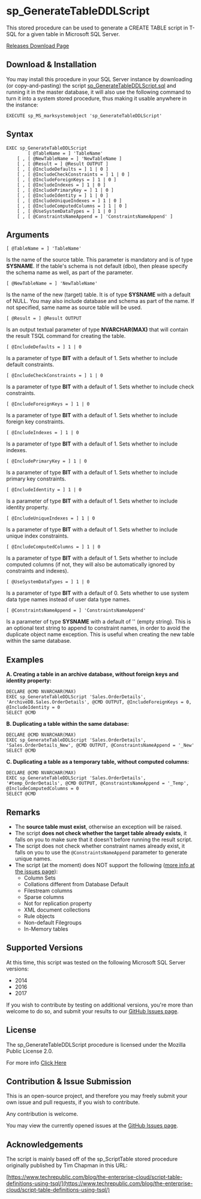 # sp_GenerateTableDDLScript

This stored procedure can be used to generate a CREATE TABLE script in T-SQL for a given table in Microsoft SQL Server.

[Releases Download Page](https://github.com/EitanBlumin/sp_GenerateTableDDLScript/releases)

## Download & Installation

You may install this procedure in your SQL Server instance by downloading (or copy-and-pasting) the script [sp_GenerateTableDDLScript.sql](https://raw.githubusercontent.com/EitanBlumin/sp_GenerateTableDDLScript/master/sp_GenerateTableDDLScript.sql) and running it in the master database, it will also use the following command to turn it into a system stored procedure, thus making it usable anywhere in the instance:

`EXECUTE sp_MS_marksystemobject 'sp_GenerateTableDDLScript'`

## Syntax

```
EXEC sp_GenerateTableDDLScript
	    [ @TableName = ] 'TableName'
	[ , [ @NewTableName = ] 'NewTableName ]
	[ , [ @Result = ] @Result OUTPUT ]
	[ , [ @IncludeDefaults = ] 1 | 0 ]
	[ , [ @IncludeCheckConstraints = ] 1 | 0 ]
	[ , [ @IncludeForeignKeys = ] 1 | 0 ]
	[ , [ @IncludeIndexes = ] 1 | 0 ]
	[ , [ @IncludePrimaryKey = ] 1 | 0 ]
	[ , [ @IncludeIdentity = ] 1 | 0 ]
	[ , [ @IncludeUniqueIndexes = ] 1 | 0 ]
	[ , [ @IncludeComputedColumns = ] 1 | 0 ]
	[ , [ @UseSystemDataTypes = ] 1 | 0 ]
	[ , [ @ConstraintsNameAppend = ] 'ConstraintsNameAppend' ]
```

## Arguments

`[ @TableName = ] 'TableName'`

 Is the name of the source table. This parameter is mandatory and is of type **SYSNAME**. If the table's schema is not default (dbo), then please specify the schema name as well, as part of the parameter.
 
`[ @NewTableName = ] 'NewTableName'`

 Is the name of the new (target) table. It is of type **SYSNAME** with a default of NULL. You may also include database and schema as part of the name. If not specified, same name as source table will be used.
 
`[ @Result = ] @Result OUTPUT`

 Is an output textual parameter of type **NVARCHAR(MAX)** that will contain the result TSQL command for creating the table.
 
`[ @IncludeDefaults = ] 1 | 0`

 Is a parameter of type **BIT** with a default of 1. Sets whether to include default constraints.
 
`[ @IncludeCheckConstraints = ] 1 | 0`

 Is a parameter of type **BIT** with a default of 1. Sets whether to include check constraints.
 
`[ @IncludeForeignKeys = ] 1 | 0`

 Is a parameter of type **BIT** with a default of 1. Sets whether to include foreign key constraints.
 
`[ @IncludeIndexes = ] 1 | 0`

 Is a parameter of type **BIT** with a default of 1. Sets whether to include indexes.
 
`[ @IncludePrimaryKey = ] 1 | 0`

 Is a parameter of type **BIT** with a default of 1. Sets whether to include primary key constraints.
 
`[ @IncludeIdentity = ] 1 | 0`

 Is a parameter of type **BIT** with a default of 1. Sets whether to include identity property.
 
`[ @IncludeUniqueIndexes = ] 1 | 0`

 Is a parameter of type **BIT** with a default of 1. Sets whether to include unique index constraints.
 
`[ @IncludeComputedColumns = ] 1 | 0`

 Is a parameter of type **BIT** with a default of 1. Sets whether to include computed columns (if not, they will also be automatically ignored by constraints and indexes).
 
`[ @UseSystemDataTypes = ] 1 | 0`

 Is a parameter of type **BIT** with a default of 0. Sets whether to use system data type names instead of user data type names.
 
`[ @ConstraintsNameAppend = ] 'ConstraintsNameAppend'`

 Is a parameter of type **SYSNAME** with a default of '' (empty string). This is an optional text string to append to constraint names, in order to avoid the duplicate object name exception. This is useful when creating the new table within the same database.

## Examples

**A. Creating a table in an archive database, without foreign keys and identity property:**

```
DECLARE @CMD NVARCHAR(MAX)
EXEC sp_GenerateTableDDLScript 'Sales.OrderDetails', 'ArchiveDB.Sales.OrderDetails', @CMD OUTPUT, @IncludeForeignKeys = 0, @IncludeIdentity = 0
SELECT @CMD
```

**B. Duplicating a table within the same database:**

```
DECLARE @CMD NVARCHAR(MAX)
EXEC sp_GenerateTableDDLScript 'Sales.OrderDetails', 'Sales.OrderDetails_New', @CMD OUTPUT, @ConstraintsNameAppend = '_New'
SELECT @CMD
```

**C. Duplicating a table as a temporary table, without computed columns:**

```
DECLARE @CMD NVARCHAR(MAX)
EXEC sp_GenerateTableDDLScript 'Sales.OrderDetails', '#temp_OrderDetails', @CMD OUTPUT, @ConstraintsNameAppend = '_Temp', @IncludeComputedColumns = 0
SELECT @CMD
```

## Remarks

- The **source table must exist**, otherwise an exception will be raised.
- The script **does not check whether the target table already exists**,
  it falls on you to make sure that it doesn't before running the result script.
- The script does not check whether constraint names already exist,
  it falls on you to use the `@ConstraintsNameAppend` parameter to generate unique names.
- The script (at the moment) does NOT support the following ([more info at the issues page](https://github.com/EitanBlumin/sp_GenerateTableDDLScript/issues)):
	- Column Sets
	- Collations different from Database Default
	- Filestream columns
	- Sparse columns
	- Not for replication property
	- XML document collections
	- Rule objects
	- Non-default Filegroups
	- In-Memory tables

## Supported Versions

At this time, this script was tested on the following Microsoft SQL Server versions:

- 2014
- 2016
- 2017

If you wish to contribute by testing on additional versions, you're more than welcome to do so, and submit your results to our [GitHub Issues page](https://github.com/EitanBlumin/sp_GenerateTableDDLScript/issues).

## License

The sp_GenerateTableDDLScript procedure is licensed under the Mozilla Public License 2.0.

For more info [Click Here](https://github.com/EitanBlumin/sp_GenerateTableDDLScript/blob/master/LICENSE)

## Contribution & Issue Submission

This is an open-source project, and therefore you may freely submit your own issue and pull requests, if you wish to contribute.

Any contribution is welcome.

You may view the currently opened issues at the [GitHub Issues page](https://github.com/EitanBlumin/sp_GenerateTableDDLScript/issues).

## Acknowledgements

The script is mainly based off of the sp_ScriptTable stored procedure originally published by Tim Chapman in this URL:

[https://www.techrepublic.com/blog/the-enterprise-cloud/script-table-definitions-using-tsql/](https://www.techrepublic.com/blog/the-enterprise-cloud/script-table-definitions-using-tsql/)
